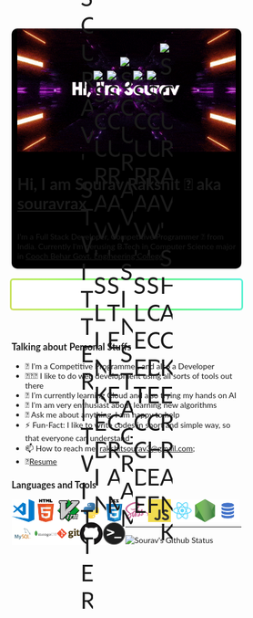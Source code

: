 <style>
    @import url("https://fonts.googleapis.com/css?family=Lato:300");
    * {
        box-sizing: border-box;
        font-family: "Lato";
    }
    #social-links {
        margin-top: 20px;
        display: flex;
        justify-content: space-between;
        align-items: center;
        width: 100%;
        padding: 0px 30%;
        background: #fff;
    }
    #social-links a {
        transition: all 300ms ease-in-out;
    }
    #social-links a:hover{
        transform: scale(1.4);
    }
    .gradient-border {
        --border-width: 3px;
        position: relative;
        height: 50px;
        font-family: Lato, sans-serif;
        font-size: 2.5rem;
        text-transform: uppercase;
        color: white;
        background: #222;
        border-radius: var(--border-width);
    }

    .gradient-border::after {
        position: absolute;
        content: "";
        top: calc(-1 * var(--border-width));
        left: calc(-1 * var(--border-width));
        z-index: -1;
        width: calc(100% + var(--border-width) * 2);
        height: calc(100% + var(--border-width) * 2);
        background: linear-gradient(
            60deg,
            hsl(224, 85%, 66%),
            hsl(269, 85%, 66%),
            hsl(314, 85%, 66%),
            hsl(359, 85%, 66%),
            hsl(44, 85%, 66%),
            hsl(89, 85%, 66%),
            hsl(134, 85%, 66%),
            hsl(179, 85%, 66%)
        );
        background-size: 300% 300%;
        background-position: 0 50%;
        border-radius: calc(2 * var(--border-width));
        animation: moveGradient 4s alternate infinite;
    }
    @keyframes moveGradient {
        50% {
            background-position: 100% 50%;
        }
    }

    .top {
        background-color: black;
        border-radius: 10px;
        padding: 0px 10px;
    }

</style>

<div class="top" style="display:flex; justify-content: center; align-items:center; flex-direction:column; width: 100% height:500px">
    <img src="background.gif" height="100%" style="align:center;">
    <h1>Hi, I am <strong>Sourav Rakshit</strong> 👋 aka <a href="https://souravrakshit.codes">souravrax</a></h1>
    <p>I'm a Full Stack Developer, Competitive Programmer 🚀 from India. Currently I'm perusing B.Tech in Computer Science major in <a href="http://cgec.org.in">Cooch Behar Govt. Engineering College</a></p>
</div>

<div class="gradient-border" id="social-links">
    <a href="https://twitter.com/imsouravrakshit">
    <img align="left" alt="Sourav's Twitter | Twitter" width="22px" src="https://cdn.jsdelivr.net/npm/simple-icons@v3/icons/twitter.svg" />
    </a>
    <a href="https://www.linkedin.com/in/souravrax/">
    <img align="left" alt="Sourav's Linkedin" width="22px" src="https://cdn.jsdelivr.net/npm/simple-icons@v3/icons/linkedin.svg" />
    </a>
    <a href="https://t.me/rx">
    <img align="left" alt="Sourav's Telegram" width="22px" src="https://cdn.jsdelivr.net/npm/simple-icons@v3/icons/telegram.svg" />
    </a>
    <a href="https://www.instagram.com/souravrax/">
    <img align="left" alt="Sourav's Instagram" width="22px" src="https://cdn.jsdelivr.net/npm/simple-icons@v3/icons/instagram.svg" />
    </a>
    <a href="https://leetcode.com/imrax/">
    <img align="left" alt="Sourav's Leetcode" width="22px" src="https://cdn.jsdelivr.net/npm/simple-icons@v3/icons/leetcode.svg" />
    </a>
    <a href="https://www.codechef.com/users/souravrax">
    <img align="left" alt="Sourav's Codechef" width="22px" src="https://cdn.jsdelivr.net/npm/simple-icons@v3/icons/codechef.svg" />
    </a>
    <a href="https://hackerrank.com/imsouravrakshit">
    <img align="left" alt="Sourav's Hackerrank" width="22px" src="https://cdn.jsdelivr.net/npm/simple-icons@v3/icons/hackerrank.svg" />
    </a>
</div>

<br />
<br />

  <!-- <img align="right" alt="GIF" src="https://media.giphy.com/media/IpeYSEZshTefe/giphy.gif" /> -->

### Talking about Personal Stuffs

-   🔑 I'm a Competitive Programmer, and also a Developer
-   👨🏽‍💻 I like to do web development using all sorts of tools out there
-   🌱 I’m currently learning Cloud and also trying my hands on AI
-   🤔 I'm am very enthusiast about learning new algorithms
-   💬 Ask me about anything, I am happy to help
-   ⚡️ Fun-Fact: I like to write codes in short and simple way, so that everyone can understand
-   📫 How to reach me: rakshitsourav3@gmail.com;
-   📝[Resume](https://drive.google.com/file/d/1CWvif6NvFr2yD3tJCn-v5vVzd7TMyL7V/view?usp=sharing)

### Languages and Tools

<img align="left" alt="Visual Studio Code" width="40px" src="https://raw.githubusercontent.com/github/explore/80688e429a7d4ef2fca1e82350fe8e3517d3494d/topics/visual-studio-code/visual-studio-code.png" />
<img align="left" alt="HTML5" width="40px" src="https://raw.githubusercontent.com/github/explore/80688e429a7d4ef2fca1e82350fe8e3517d3494d/topics/html/html.png" />
<img align="left" alt="HTML5" width="40px" src="https://raw.githubusercontent.com/github/explore/80688e429a7d4ef2fca1e82350fe8e3517d3494d/topics/vim/vim.png" />
<img align="left" alt="HTML5" width="40px" src="https://raw.githubusercontent.com/github/explore/80688e429a7d4ef2fca1e82350fe8e3517d3494d/topics/python/python.png" />
<img align="left" alt="CSS3" width="40px" src="https://raw.githubusercontent.com/github/explore/80688e429a7d4ef2fca1e82350fe8e3517d3494d/topics/css/css.png" />
<img align="left" alt="Sass" width="40px" src="https://raw.githubusercontent.com/github/explore/80688e429a7d4ef2fca1e82350fe8e3517d3494d/topics/sass/sass.png" />
<img align="left" alt="JavaScript" width="40px" src="https://raw.githubusercontent.com/github/explore/80688e429a7d4ef2fca1e82350fe8e3517d3494d/topics/javascript/javascript.png" />
<img align="left" alt="React" width="40px" src="https://raw.githubusercontent.com/github/explore/80688e429a7d4ef2fca1e82350fe8e3517d3494d/topics/react/react.png" />
<img align="left" alt="Node.js" width="40px" src="https://raw.githubusercontent.com/github/explore/80688e429a7d4ef2fca1e82350fe8e3517d3494d/topics/nodejs/nodejs.png" />

<img align="left" alt="SQL" width="40px" src="https://raw.githubusercontent.com/github/explore/80688e429a7d4ef2fca1e82350fe8e3517d3494d/topics/sql/sql.png" />
<img align="left" alt="MySQL" width="40px" src="https://raw.githubusercontent.com/github/explore/80688e429a7d4ef2fca1e82350fe8e3517d3494d/topics/mysql/mysql.png" />
<img align="left" alt="MongoDB" width="40px" src="https://raw.githubusercontent.com/github/explore/80688e429a7d4ef2fca1e82350fe8e3517d3494d/topics/mongodb/mongodb.png" />
<img align="left" alt="Git" width="40px" src="https://raw.githubusercontent.com/github/explore/80688e429a7d4ef2fca1e82350fe8e3517d3494d/topics/git/git.png" />
<img align="left" alt="GitHub" width="40px" src="https://raw.githubusercontent.com/github/explore/78df643247d429f6cc873026c0622819ad797942/topics/github/github.png" />
<img align="left" alt="HTML5" width="40px" src="https://raw.githubusercontent.com/github/explore/80688e429a7d4ef2fca1e82350fe8e3517d3494d/topics/terminal/terminal.png" />

<br>
<br>

---

![Sourav's Github Status](https://github-readme-stats.vercel.app/api?username=souravrax&show_icons=true&hide_border=true)
